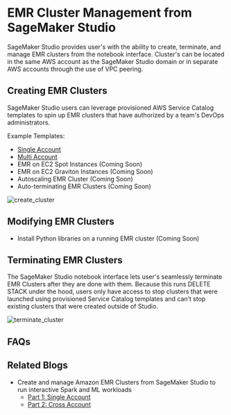 # EMR Cluster Management from SageMaker Studio

SageMaker Studio provides user's with the ability to create, terminate, and manage EMR clusters from the notebook 
interface. Cluster's can be located in the same AWS account as the SageMaker Studio domain or in separate AWS 
accounts through the use of VPC peering.

## Creating EMR Clusters
SageMaker Studio users can leverage provisioned AWS Service Catalog templates to spin up EMR clusters that have 
authorized by a team's DevOps administrators.

Example Templates:
* [Single Account](cloudformation/single-account)
* [Multi Account ](cloudformation/cross-account)
* EMR on EC2 Spot Instances (Coming Soon)
* EMR on EC2 Graviton Instances (Coming Soon)
* Autoscaling EMR Cluster (Coming Soon)
* Auto-terminating EMR Clusters (Coming Soon)

![create_cluster](https://d2908q01vomqb2.cloudfront.net/f1f836cb4ea6efb2a0b1b99f41ad8b103eff4b59/2021/11/30/ML-6841-PART1-image024.png)

## Modifying EMR Clusters
* Install Python libraries on a running EMR cluster (Coming Soon)

## Terminating EMR Clusters
The SageMaker Studio notebook interface lets user's seamlessly terminate EMR Clusters after they are done with them.
Because this runs DELETE STACK under the hood, users only have access to stop clusters that were launched using 
provisioned Service Catalog templates and can’t stop existing clusters that were created outside of Studio.

![terminate_cluster](https://d2908q01vomqb2.cloudfront.net/f1f836cb4ea6efb2a0b1b99f41ad8b103eff4b59/2021/11/30/ML-6841-PART1-image050.png)


## FAQs

## Related Blogs
* Create and manage Amazon EMR Clusters from SageMaker Studio to run interactive Spark and ML workloads
    * [Part 1: Single Account](https://aws.amazon.com/blogs/machine-learning/part-1-create-and-manage-amazon-emr-clusters-from-sagemaker-studio-to-run-interactive-spark-and-ml-workloads/)
    * [Part 2: Cross Account](https://aws.amazon.com/blogs/machine-learning/part-2-create-and-manage-amazon-emr-clusters-from-sagemaker-studio-to-run-interactive-spark-and-ml-workloads/)

